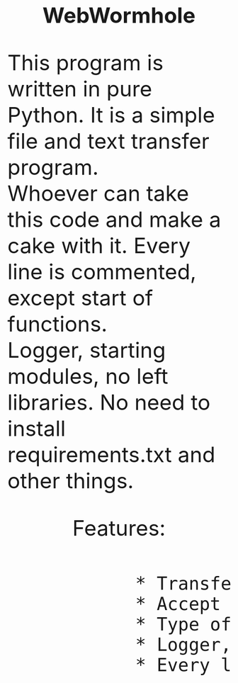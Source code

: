 <p align=center><font size=14><b> WebWormhole </b></font></p>

<div>
	<font size=12>
		<p>
			This program is written in pure Python. It is a simple file and text transfer program.<br>
			Whoever can take this code and make a cake with it. Every line is commented, except start of functions.<br>
			Logger, starting modules, no left libraries. No need to install requirements.txt and other things.<br>
		</p>
	</font>
</div>

<p align=center><font size=14> Features:<br><br> </font></p>

<p>
	<font size=12>
		<pre>
			* Transfer any file. *.jpg *.exe *.png *.txt *.py *.cs *.cpp, every file, except bytes of text that can be deciphered by end user.
			* Accept any file.
			* Type of work is: client-server and server-client, chose whatever you need.
			* Logger, also file logging.
			* Every line is commented. In most.
		</pre>
	</font>
</p>
		
